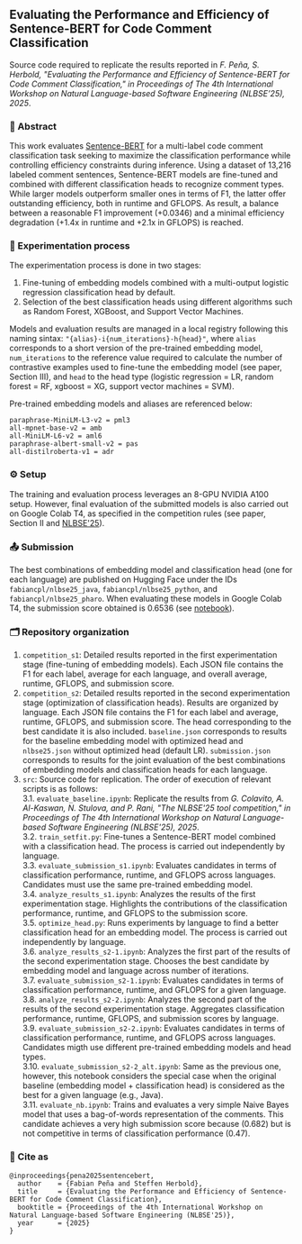 ## Evaluating the Performance and Efficiency of Sentence-BERT for Code Comment Classification

Source code required to replicate the results reported in *F. Peña, S. Herbold, "Evaluating the Performance and Efficiency of Sentence-BERT for Code Comment Classification," in Proceedings of The 4th International Workshop on Natural Language-based Software Engineering (NLBSE’25), 2025*.

### :memo: Abstract

This work evaluates [Sentence-BERT](https://sbert.net/index.html) for a multi-label code comment classification task seeking to maximize the classification performance while controlling efficiency constraints during inference. Using a dataset of 13,216 labeled comment sentences, Sentence-BERT models are fine-tuned and combined with different classification heads to recognize comment types. While larger models outperform smaller ones in terms of F1, the latter offer outstanding efficiency, both in runtime and GFLOPS. As result, a balance between a reasonable F1 improvement (+0.0346) and a minimal efficiency degradation (+1.4x in runtime and +2.1x in GFLOPS) is reached.

### 🔬 Experimentation process

The experimentation process is done in two stages:
1. Fine-tuning of embedding models combined with a multi-output logistic regression classification head by default.
2. Selection of the best classification heads using different algorithms such as Random Forest, XGBoost, and Support Vector Machines.

Models and evaluation results are managed in a local registry following this naming sintax: `"{alias}-i{num_iterations}-h{head}"`, where `alias` corresponds to a short version of the pre-trained embedding model, `num_iterations` to the reference value required to calculate the number of contrastive examples used to fine-tune the embedding model (see paper, Section III), and `head` to the head type (logistic regression = LR, random forest = RF, xgboost = XG, support vector machines = SVM).

Pre-trained embedding models and aliases are referenced below:

```
paraphrase-MiniLM-L3-v2 = pml3
all-mpnet-base-v2 = amb
all-MiniLM-L6-v2 = aml6
paraphrase-albert-small-v2 = pas
all-distilroberta-v1 = adr
```

### :gear: Setup

The training and evaluation process leverages an 8-GPU NVIDIA A100 setup. However, final evaluation of the submitted models is also carried out on Google Colab T4, as specified in the competition rules (see paper, Section II and [NLBSE'25](https://nlbse2025.github.io/tools/)).

### :outbox_tray: Submission

The best combinations of embedding model and classification head (one for each language) are published on Hugging Face under the IDs `fabiancpl/nlbse25_java`, `fabiancpl/nlbse25_python`, and `fabiancpl/nlbse25_pharo`. When evaluating these models in Google Colab T4, the submission score obtained is 0.6536 (see [notebook](https://colab.research.google.com/drive/17Bep6v_1Ia_dVKNnVtg_myr7GMRhPfn1?usp=sharing)).

### :card_index_dividers: Repository organization

1. `competition_s1`: Detailed results reported in the first experimentation stage (fine-tuning of embedding models). Each JSON file contains the F1 for each label, average for each language, and overall average, runtime, GFLOPS, and submission score.
2. `competition_s2`: Detailed results reported in the second experimentation stage (optimization of classification heads). Results are organized by language. Each JSON file contains the F1 for each label and average, runtime, GFLOPS, and submission score. The head corresponding to the best candidate it is also included. `baseline.json` corresponds to results for the baseline embedding model with optimized head and `nlbse25.json` without optimized head (default LR). `submission.json` corresponds to results for the joint evaluation of the best combinations of embedding models and classification heads for each language.
3. `src`: Source code for replication. The order of execution of relevant scripts is as follows:  
    3.1. `evaluate_baseline.ipynb`: Replicate the results from *G. Colavito, A. Al-Kaswan, N. Stulova, and P. Rani, "The NLBSE'25
tool competition," in Proceedings of The 4th International Workshop on Natural Language-based Software Engineering (NLBSE'25), 2025*.  
    3.2. `train_setfit.py`: Fine-tunes a Sentence-BERT model combined with a classification head. The process is carried out independently by language.  
    3.3. `evaluate_submission_s1.ipynb`: Evaluates candidates in terms of classification performance, runtime, and GFLOPS across languages. Candidates must use the same pre-trained embedding model.  
    3.4. `analyze_results_s1.ipynb`: Analyzes the results of the first experimentation stage. Highlights the contributions of the classification performance, runtime, and GFLOPS to the submission score.   
    3.5. `optimize_head.py`: Runs experiments by language to find a better classification head for an embedding model. The process is carried out independently by language.  
    3.6. `analyze_results_s2-1.ipynb`: Analyzes the first part of the results of the second experimentation stage. Chooses the best candidate by embedding model and language across number of iterations.  
    3.7. `evaluate_submission_s2-1.ipynb`: Evaluates candidates in terms of classification performance, runtime, and GFLOPS for a given language.  
    3.8. `analyze_results_s2-2.ipynb`: Analyzes the second part of the results of the second experimentation stage. Aggregates classification performance, runtime, GFLOPS, and submission scores by language.  
    3.9. `evaluate_submission_s2-2.ipynb`: Evaluates candidates in terms of classification performance, runtime, and GFLOPS across languages. Candidates migth use different pre-trained embedding models and head types.  
    3.10. `evaluate_submission_s2-2_alt.ipynb`: Same as the previous one, however, this notebook considers the special case when the original baseline (embedding model + classification head) is considered as the best for a given language (e.g., Java).  
    3.11. `evaluate_nb.ipynb`: Trains and evaluates a very simple Naive Bayes model that uses a bag-of-words representation of the comments. This candidate achieves a very high submission score because (0.682) but is not competitive in terms of classification performance (0.47).

### :bookmark: Cite as

```
@inproceedings{pena2025sentencebert,
  author    = {Fabian Peña and Steffen Herbold},
  title     = {Evaluating the Performance and Efficiency of Sentence-BERT for Code Comment Classification},
  booktitle = {Proceedings of the 4th International Workshop on Natural Language-based Software Engineering (NLBSE'25)},
  year      = {2025}
}
```
